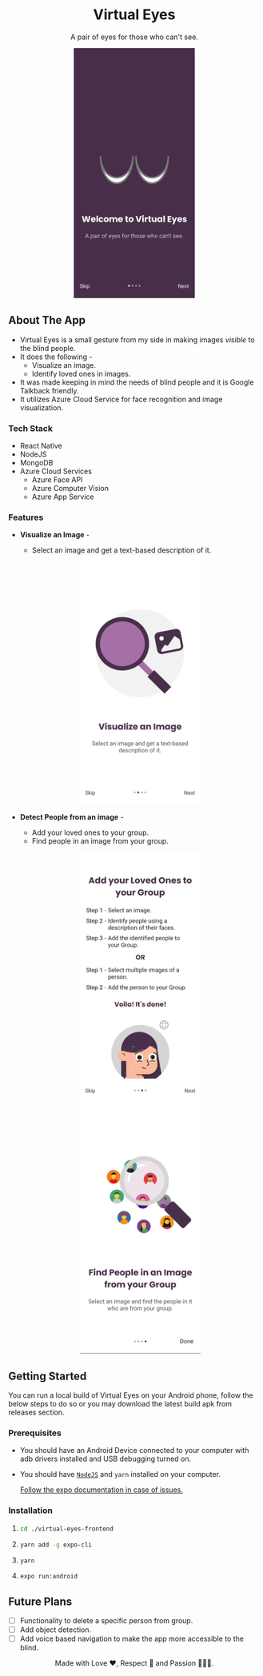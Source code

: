 <h1 align="center">Virtual Eyes</h3>
<p align="center">
    A pair of eyes for those who can't see.
</p>
<div align="center">
    <img src="readmeContent/splash.gif" alt="Logo" height="500">
</div>

## About The App

- Virtual Eyes is a small gesture from my side in making images _visible_ to the blind people.
- It does the following -
  - Visualize an image.
  - Identify loved ones in images.
- It was made keeping in mind the needs of blind people and it is Google Talkback friendly.
- It utilizes Azure Cloud Service for face recognition and image visualization.

### Tech Stack

- React Native
- NodeJS
- MongoDB
- Azure Cloud Services
  - Azure Face API
  - Azure Computer Vision
  - Azure App Service

### Features

- **Visualize an Image** -

  - Select an image and get a text-based description of it.

  <div align="center">
    <img src="readmeContent/visualize-image.jpg" alt="Logo" height="500">
  </div>

- **Detect People from an image** -

  - Add your loved ones to your group.
  - Find people in an image from your group.

  <p float="left" align="middle">
    <img src="readmeContent/add-people.jpg" alt="Logo" height="500">
    <img src="readmeContent/find-people.jpg" alt="Logo" height="500">
  </p>

## Getting Started

You can run a local build of Virtual Eyes on your Android phone, follow the below steps to do so or you may download the latest build apk from releases section.

### Prerequisites

- You should have an Android Device connected to your computer with adb drivers installed and USB debugging turned on.
- You should have [`NodeJS`](https://nodejs.org/en/) and `yarn` installed on your computer.

  [Follow the expo documentation in case of issues.](https://docs.expo.dev/get-started/installation/)

### Installation

1. ```sh
   cd ./virtual-eyes-frontend
   ```
2. ```sh
   yarn add -g expo-cli
   ```
3. ```sh
   yarn
   ```
4. ```sh
   expo run:android
   ```

## Future Plans

- [ ] Functionality to delete a specific person from group.
- [ ] Add object detection.
- [ ] Add voice based navigation to make the app more accessible to the blind.

<p align="center">
Made with Love ❤️, Respect 🙏 and Passion 👨🏽‍💻.
<p>
